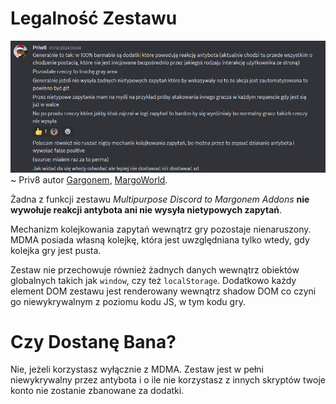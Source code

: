# Legalność Zestawu

![Priv8 Legality](images/priv8-legality.png)
~ Priv8 autor [Gargonem](https://gargonem.margoworld.pl), [MargoWorld](https://margoworld.pl).

Żadna z funkcji zestawu *Multipurpose Discord to Margonem Addons* __nie wywołuje reakcji antybota ani nie wysyła nietypowych zapytań__.

Mechanizm kolejkowania zapytań wewnątrz gry pozostaje nienaruszony. MDMA posiada własną kolejkę, która jest uwzględniana tylko wtedy, gdy kolejka gry jest pusta.

Zestaw nie przechowuje również żadnych danych wewnątrz obiektów globalnych takich jak `window`, czy też `localStorage`. Dodatkowo każdy element DOM zestawu jest renderowany wewnątrz shadow DOM co czyni go niewykrywalnym z poziomu kodu JS, w tym kodu gry.

# Czy Dostanę Bana?

Nie, jeżeli korzystasz wyłącznie z MDMA. Zestaw jest w pełni niewykrywalny przez antybota i o ile nie korzystasz z innych skryptów twoje konto nie zostanie zbanowane za dodatki.